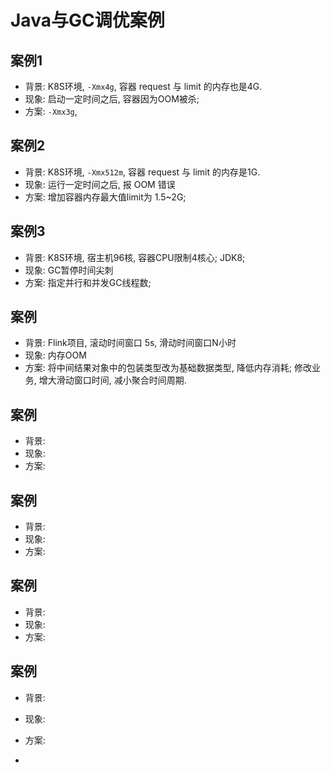 # Java与GC调优案例


## 案例1

- 背景: K8S环境, `-Xmx4g`, 容器 request 与 limit 的内存也是4G.
- 现象: 启动一定时间之后, 容器因为OOM被杀;
- 方案: `-Xmx3g`,



## 案例2

- 背景: K8S环境, `-Xmx512m`, 容器 request 与 limit 的内存是1G.
- 现象: 运行一定时间之后, 报 OOM 错误
- 方案: 增加容器内存最大值limit为 1.5~2G;


## 案例3

- 背景: K8S环境, 宿主机96核, 容器CPU限制4核心; JDK8;
- 现象: GC暂停时间尖刺
- 方案: 指定并行和并发GC线程数;




## 案例

- 背景: Flink项目, 滚动时间窗口 5s, 滑动时间窗口N小时
- 现象: 内存OOM
- 方案: 将中间结果对象中的包装类型改为基础数据类型, 降低内存消耗; 修改业务, 增大滑动窗口时间, 减小聚合时间周期.


## 案例

- 背景:
- 现象:
- 方案:


## 案例

- 背景:
- 现象:
- 方案:


## 案例

- 背景:
- 现象:
- 方案:


## 案例

- 背景:
- 现象:
- 方案:


-
